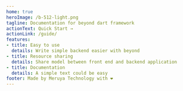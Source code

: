 ```yaml
---
home: true
heroImage: /b-512-light.png
tagline: Documentation for beyond dart framework
actionText: Quick Start →
actionLink: /guide/
features:
- title: Easy to use
  details: Write simple backend easier with beyond
- title: Resource sharing
  details: Share model between front end and backend application
- title: Documentation
  details: A simple text could be easy
footer: Made by Meruya Technology with ❤️
---
```

